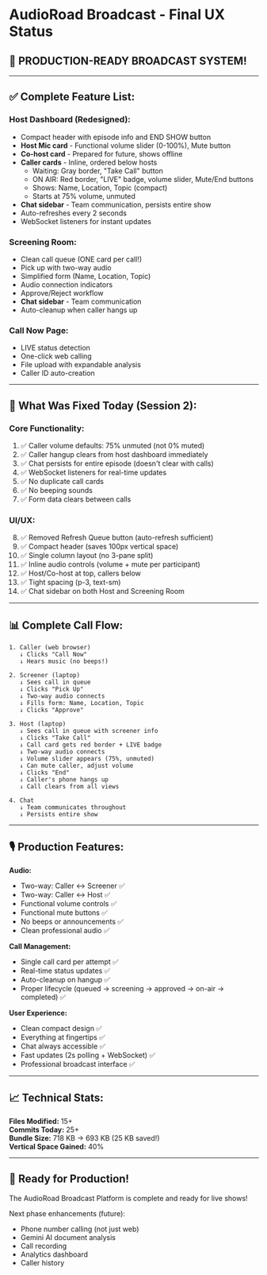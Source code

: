 # AudioRoad Broadcast - Final UX Status

## 🎉 PRODUCTION-READY BROADCAST SYSTEM!

---

## ✅ Complete Feature List:

### Host Dashboard (Redesigned):
- Compact header with episode info and END SHOW button
- **Host Mic card** - Functional volume slider (0-100%), Mute button
- **Co-host card** - Prepared for future, shows offline
- **Caller cards** - Inline, ordered below hosts
  - Waiting: Gray border, "Take Call" button
  - ON AIR: Red border, "LIVE" badge, volume slider, Mute/End buttons
  - Shows: Name, Location, Topic (compact)
  - Starts at 75% volume, unmuted
- **Chat sidebar** - Team communication, persists entire show
- Auto-refreshes every 2 seconds
- WebSocket listeners for instant updates

### Screening Room:
- Clean call queue (ONE card per call!)
- Pick up with two-way audio
- Simplified form (Name, Location, Topic)
- Audio connection indicators
- Approve/Reject workflow
- **Chat sidebar** - Team communication
- Auto-cleanup when caller hangs up

### Call Now Page:
- LIVE status detection
- One-click web calling
- File upload with expandable analysis
- Caller ID auto-creation

---

## 🎯 What Was Fixed Today (Session 2):

### Core Functionality:
1. ✅ Caller volume defaults: 75% unmuted (not 0% muted)
2. ✅ Caller hangup clears from host dashboard immediately
3. ✅ Chat persists for entire episode (doesn't clear with calls)
4. ✅ WebSocket listeners for real-time updates
5. ✅ No duplicate call cards
6. ✅ No beeping sounds
7. ✅ Form data clears between calls

### UI/UX:
8. ✅ Removed Refresh Queue button (auto-refresh sufficient)
9. ✅ Compact header (saves 100px vertical space)
10. ✅ Single column layout (no 3-pane split)
11. ✅ Inline audio controls (volume + mute per participant)
12. ✅ Host/Co-host at top, callers below
13. ✅ Tight spacing (p-3, text-sm)
14. ✅ Chat sidebar on both Host and Screening Room

---

## 📊 Complete Call Flow:

```
1. Caller (web browser)
   ↓ Clicks "Call Now"
   ↓ Hears music (no beeps!)
   
2. Screener (laptop)
   ↓ Sees call in queue
   ↓ Clicks "Pick Up"
   ↓ Two-way audio connects
   ↓ Fills form: Name, Location, Topic
   ↓ Clicks "Approve"
   
3. Host (laptop)
   ↓ Sees call in queue with screener info
   ↓ Clicks "Take Call"
   ↓ Call card gets red border + LIVE badge
   ↓ Two-way audio connects
   ↓ Volume slider appears (75%, unmuted)
   ↓ Can mute caller, adjust volume
   ↓ Clicks "End"
   ↓ Caller's phone hangs up
   ↓ Call clears from all views
   
4. Chat
   ↓ Team communicates throughout
   ↓ Persists entire show
```

---

## 🎙️ Production Features:

**Audio:**
- Two-way: Caller ↔ Screener ✅
- Two-way: Caller ↔ Host ✅
- Functional volume controls ✅
- Functional mute buttons ✅
- No beeps or announcements ✅
- Clean professional audio ✅

**Call Management:**
- Single call card per attempt ✅
- Real-time status updates ✅
- Auto-cleanup on hangup ✅
- Proper lifecycle (queued → screening → approved → on-air → completed) ✅

**User Experience:**
- Clean compact design ✅
- Everything at fingertips ✅
- Chat always accessible ✅
- Fast updates (2s polling + WebSocket) ✅
- Professional broadcast interface ✅

---

## 📈 Technical Stats:

**Files Modified:** 15+  
**Commits Today:** 25+  
**Bundle Size:** 718 KB → 693 KB (25 KB saved!)  
**Vertical Space Gained:** 40%  

---

## 🚀 Ready for Production!

The AudioRoad Broadcast Platform is complete and ready for live shows!

Next phase enhancements (future):
- Phone number calling (not just web)
- Gemini AI document analysis
- Call recording
- Analytics dashboard
- Caller history


